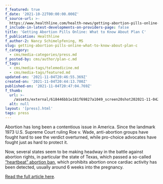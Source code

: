 ```yaml
---
f_featured: true
f_date: '2021-10-22T00:00:00.000Z'
f_source-url: >-
  https://www.healthline.com/health-news/getting-abortion-pills-online-what-to-know-about-plan-c
f_include-in-latest-developments-on-providers-page: false
title: 'Getting Abortion Pills Online: What to Know About Plan C'
f_publication: Healthline
f_author-2: Nancy Schimelpfening, MS
slug: getting-abortion-pills-online-what-to-know-about-plan-c
f_category:
  - cms/media-categories/press.md
f_posted-by: cms/author/plan-c.md
f_tags:
  - cms/media-tags/telemedicine.md
  - cms/media-tags/featured.md
updated-on: '2021-11-04T20:46:55.369Z'
created-on: '2021-11-04T20:44:13.700Z'
published-on: '2021-11-04T20:47:04.769Z'
f_thumb:
  url: >-
    /assets/external/618446bb1e181f69827a1049_screen20shot202021-11-0420at202.46.39%20PM.png
  alt: null
layout: '[press].html'
tags: press
---
```


Abortion has long been a contentious issue in America. Since the landmark 1973 U.S. Supreme Court ruling Roe v. Wade, anti-abortion groups have fought hard to see the verdict overturned, while pro-choice advocates have fought just as hard to protect it.

Now, several states seem to be making headway in the battle against abortion rights, in particular the state of Texas, which passed a so-called [“heartbeat” abortion ban](https://capitol.texas.gov/tlodocs/86R/billtext/pdf/HB01500I.pdf), which prohibits abortion once cardiac activity has been detected, usually around 6 weeks into the pregnancy.

[Read the full article here](https://www.healthline.com/health-news/getting-abortion-pills-online-what-to-know-about-plan-c).
